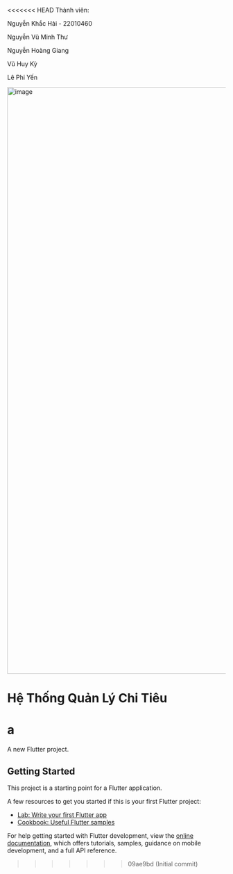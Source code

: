 <<<<<<< HEAD
Thành viên:

Nguyễn Khắc Hải - 22010460

Nguyễn Vũ Minh Thư

Nguyễn Hoàng Giang

Vũ Huy Kỳ

Lê Phi Yến

<img width="900" height="1350" alt="image" src="https://github.com/user-attachments/assets/7ee97c0d-1c39-4524-a90a-da070103cad9" />

Hệ Thống Quản Lý Chi Tiêu
=======
# a

A new Flutter project.

## Getting Started

This project is a starting point for a Flutter application.

A few resources to get you started if this is your first Flutter project:

- [Lab: Write your first Flutter app](https://docs.flutter.dev/get-started/codelab)
- [Cookbook: Useful Flutter samples](https://docs.flutter.dev/cookbook)

For help getting started with Flutter development, view the
[online documentation](https://docs.flutter.dev/), which offers tutorials,
samples, guidance on mobile development, and a full API reference.
>>>>>>> 09ae9bd (Initial commit)
